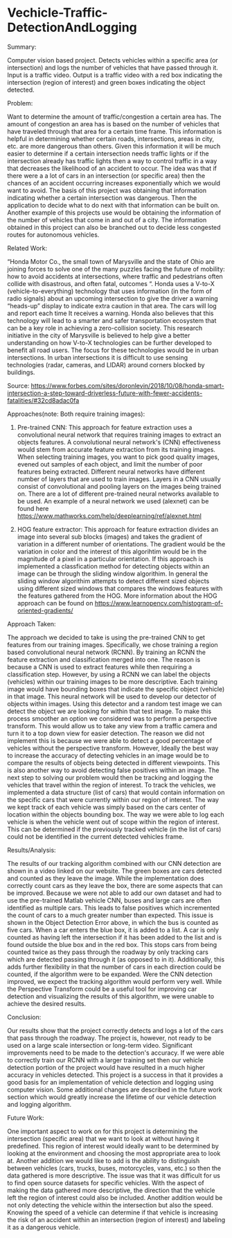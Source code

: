 # Vechicle-Traffic-DetectionAndLogging
Summary: 

   Computer vision based project. Detects vehicles within a specific area (or intersection) and logs the number of vehicles that have passed through it. Input is a traffic video. Output is a traffic video with a red box indicating the intersection (region of interest) and green boxes indicating the object detected.   


Problem: 
    
   Want to determine the amount of traffic/congestion a certain area has. The amount of congestion an area has is based on the   number of vehicles that have traveled through that area for a certain time frame. This information is helpful in determining whether certain roads, intersections, areas in city, etc. are more dangerous than others. Given this information it will be much easier to determine if a certain intersection needs traffic lights or if the intersection already has traffic lights then a way to control traffic in a way that decreases the likelihood of an accident to occur. The idea was that if there were a a lot of cars in an intersection (or specific area) then the chances of an accident occurring increases exponentially which we would want to avoid. The basis of this project was obtaining that information indicating whether a certain intersection was dangerous. Then the application to decide what to do next with that information can be built on. Another example of this projects use would be obtaining the information of the number of vehicles that come in and out of a city. The information obtained in this project can also be branched out to decide less congested routes for autonomous vehicles.


Related Work: 

   “Honda Motor Co., the small town of Marysville and the state of Ohio are joining forces to solve one of the many puzzles facing the future of mobility: how to avoid accidents at intersections, where traffic and pedestrians often collide with disastrous, and often fatal, outcomes “.  Honda uses a V-to-X (vehicle-to-everything) technology that uses information (in the form of radio signals) about an upcoming intersection to give the driver a warning “heads-up” display to indicate extra caution in that area. The cars will log and report each time It receives a warning. Honda also believes that this technology will lead to a smarter and safer transportation ecosystem that can be a key role in achieving a zero-collision society. This research initiative in the city of Marysville is believed to help give a better understanding on how V-to-X technologies can be further developed to benefit all road users. The focus for these technologies would be in urban intersections. In urban intersections it is difficult to use sensing technologies (radar, cameras, and LIDAR) around corners blocked by buildings. 
   
   Source: https://www.forbes.com/sites/doronlevin/2018/10/08/honda-smart-intersection-a-step-toward-driverless-future-with-fewer-accidents-fatalities/#32cd8adac0fa 


Approaches(note: Both require training images):
    
   1) Pre-trained CNN: This approach for feature extraction uses a convolutional neural network that requires training images to extract an objects features. A convolutional neural network's (CNN) effectiveness would stem from accurate feature extraction from its training images. When selecting training images, you want to pick good quality images, evened out samples of each object, and limit the number of poor features being extracted. Different neural networks have different number of layers that are used to train images. Layers in a CNN usually consist of convolutional and pooling layers on the images being trained on. There are a lot of different pre-trained neural networks available to be used. An example of a neural network we used (alexnet) can be found here https://www.mathworks.com/help/deeplearning/ref/alexnet.html
  
   2) HOG feature extractor: This approach for feature extraction divides an image into several sub blocks (images) and takes the   gradient of variation in a different number of orientations. The gradient would be the variation in color and the interest of this algorihtim would be in the magnitude of a pixel in a particular orientation. If this approach is implemented a classfication method for detecting objects within an image can be through the sliding window algorithim. In general the sliding window algorithim attempts to detect different sized objects using different sized windows that compares the windows features with the features gathered from the HOG. More information about the HOG approach can be found on https://www.learnopencv.com/histogram-of-oriented-gradients/ 
  
Approach Taken: 
    
   The approach we decided to take is using the pre-trained CNN to get features from our training images. Specifically, we chose training a region based convolutional neural network (RCNN). By training an RCNN the feature extraction and classification merged into one. The reason is because a CNN is used to extract features while then requiring a classification step. However, by using a RCNN we can label the objects (vehicles) within our training images to be more descriptive. Each training image would have bounding boxes that indicate the specific object (vehicle) in that image. This neural network will be used to develop our detector of objects within images. Using this detector and a random test image we can detect the object we are looking for within that test image. 
   To make this process smoother an option we considered was to perform a perspective transform. This would allow us to take any view from a traffic camera and turn it to a top down view for easier detection. The reason we did not implement this is because we were able to detect a good percentage of vehicles without the perspective transform. However, Ideally the best way to increase the accuracy of detecting vehicles in an image would be to compare the results of objects being detected in different viewpoints. This is also another way to avoid detecting false positives within an image. 
   The next step to solving our problem would then be tracking and logging the vehicles that travel within the region of interest. To track the vehicles, we implemented a data structure (list of cars) that would contain information on the specific cars that were currently within our region of interest. The way we kept track of each vehicle was simply based on the cars center of location within the objects bounding box. The way we were able to log each vehicle is when the vehicle went out of scope within the region of interest. This can be determined if the previously tracked vehicle (in the list of cars) could not be identified in the current detected vehicles frame.


Results/Analysis:

   The results of our tracking algorithm combined with our CNN detection are shown in a video linked on our website. The green boxes are cars detected and counted as they leave the image. While the implementation does correctly count cars as they leave the box, there are some aspects that can be improved. Because we were not able to add our own dataset and had to use the pre-trained Matlab vehicle CNN, buses and large cars are often identified as multiple cars. This leads to false positives which incremented the count of cars to a much greater number than expected. This issue is shown in the Object Detection Error above, in which the bus is counted as five cars. When a car enters the blue box, it is added to a list. A car is only counted as having left the intersection if it has been added to the list and is found outside the blue box and in the red box.  This stops cars from being counted twice as they pass through the roadway by only tracking cars which are detected passing through it (as opposed to in it). Additionally, this adds further flexibility in that the number of cars in each direction could be counted, if the algorithm were to be expanded. Were the CNN detection improved, we expect the tracking algorithm would perform very well. While the Perspective Transform could be a useful tool for improving car detection and visualizing the results of this algorithm, we were unable to achieve the desired results.


Conclusion:

   Our results show that the project correctly detects and logs a lot of the cars that pass through the roadway. The project is, however, not ready to be used on a large scale intersection or long-term video. Significant improvements need to be made to the detection's accuracy. If we were able to correctly train our RCNN with a larger training set then our vehicle detection portion of the project would have resulted in a much higher accuracy in vehicles detected. This project is a success in that it provides a good basis for an implementation of vehicle detection and logging using computer vision. Some additional changes are described in the future work section which would greatly increase the lifetime of our vehicle detection and logging algorithm.   


Future Work:

   One important aspect to work on for this project is determining the intersection (specific area) that we want to look at without having it predefined. This region of interest would ideally want to be determined by looking at the environment and choosing the most appropriate area to look at. Another addition we would like to add is the ability to distinguish between vehicles (cars, trucks, buses, motorcycles, vans, etc.) so then the data gathered is more descriptive. The issue was that it was difficult for us to find open source datasets for specific vehicles. With the aspect of making the data gathered more descriptive, the direction that the vehicle left the region of interest could also be included. Another addition would be not only detecting the vehicle within the intersection but also the speed. Knowing the speed of a vehicle can determine if that vehicle is increasing the risk of an accident within an intersection (region of interest) and labeling it as a dangerous vehicle.






